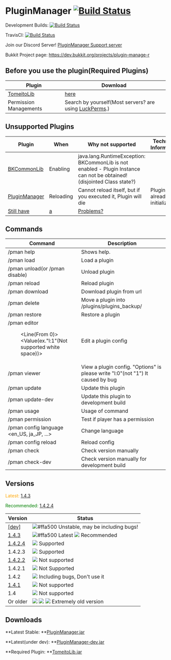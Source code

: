 
# PluginManager [![Build Status](https://ci.acrylicstyle.tk/job/PluginManager/badge/icon)](https://ci.acrylicstyle.tk/job/PluginManager/) 

Development Builds: [![Build Status](https://ci.acrylicstyle.tk/job/PluginManager-dev/badge/icon)](https://ci.acrylicstyle.tk/job/PluginManager-dev/)

TravisCI: [![Build Status](https://travis-ci.org/acrylic-style/PluginManager.svg?branch=master)](https://travis-ci.org/rht0910/PluginManager)

Join our Discord Server! [PluginManager Support server](https://discord.gg/xQQXp4B)

Bukkit Project page: https://dev.bukkit.org/projects/plugin-manage-r


## Before you use the plugin(Required Plugins)
| Plugin | Download |
| ------ | -------- |
| [TomeitoLib](https://github.com/acrylic-style/TomeitoLib/) | [here](https://dev.acrylicstyle.tk/dl/TomeitoLib.jar) |
| Permission Managements | Search by yourself(Most servers? are using [LuckPerms](https://github.com/lucko/LuckPerms/).) |

## Unsupported Plugins
| Plugin | When | Why not supported | Technical Information |
| ------ | ---- | --------------- | -------------- |
| [BKCommonLib](https://github.com/bergerhealer/BKCommonLib) | Enabling | java.lang.RuntimeException: BKCommonLib is not enabled - Plugin Instance can not be obtained! (disjointed Class state?) | |
| [PluginManager](https://github.com/acrylic-style/PluginManager/) | Reloading | Cannot reload itself, but if you executed it, Plugin will die | Plugin is already initialized |
| [Still have](https://github.com/acrylic-style/PluginManager/issues/) | [ a ](https://github.com/acrylic-style/PluginManager/issues/) | [Problems?](https://github.com/acrylic-style/PluginManager/issues/) | |

## Commands
| Command | Description |
| ---------------------- | --------------------------------- |
| /pman help | Shows help. |
| /pman load <Plugin> | Load a plugin |
| /pman unload(or /pman disable) <Plugin> | Unload plugin |
| /pman reload <Plugin> | Reload plugin |
| /pman download <FileName> <URL> | Download plugin from url |
| /pman delete <PluginFileName> <Backup file name> | Move a plugin into /plugins/plugins_backup/ |
| /pman restore <FileName> | Restore a plugin |
| /pman editor <Dir> <File> <Line(From 0)> <Value(ex."l:1"(Not supported white space))> | Edit a plugin config |
| /pman viewer <Dir> <File> <Options> | View a plugin config. "Options" is please write "l:0"(not "1") It caused by bug |
| /pman update | Update this plugin |
| /pman update-dev | Update this plugin to development build |
| /pman usage <Command> | Usage of command |
| /pman permission <ID> <Permission Node> | Test if player has a permission |
| /pman config language <en_US, ja_JP, ...> | Change language |
| /pman config reload | Reload config |
| /pman check | Check version manually |
| /pman check-dev | Check version manually for development build |

## Versions

<span style="color:orange">Latest: [1.4.3](https://github.com/acrylic-style/PluginManager/releases/tag/1.4.3)</span>

<span style="color:green">Recommended: [1.4.2.4](https://github.com/acrylic-style/PluginManager/releases/tag/1.4.2.4)</span>

| Version | Status |
| ----- | ----- |
| [\[dev\]](https://github.com/acrylic-style/PluginManager/tree/dev) | ![#ffa500](https://placehold.it/15/ffa500/000000?text=+) Unstable, may be including bugs! |
| [1.4.3](https://github.com/acrylic-style/PluginManager/releases/tag/1.4.3) | ![#ffa500](https://placehold.it/15/ffa500/000000?text=+) Latest ![](https://placehold.it/15/00ff00/000000?text=+) Recommended |
| [1.4.2.4](https://github.com/acrylic-style/PluginManager/releases/tag/1.4.2.4) | ![](https://placehold.it/15/00ff00/000000?text=+) Supported |
| 1.4.2.3 | ![](https://placehold.it/15/00ff00/000000?text=+) Supported |
| [1.4.2.2](https://github.com/acrylic-style/PluginManager/releases/tag/1.4.2.2) | ![](https://placehold.it/15/ff0000/000000?text=+) Not supported |
| 1.4.2.1 | ![](https://placehold.it/15/ff0000/000000?text=+) Not Supported |
| 1.4.2 | ![](https://placehold.it/15/ff0000/000000?text=+) Including bugs, Don't use it |
| [1.4.1](https://github.com/acrylic-style/PluginManager/releases/tag/1.4.1) | ![](https://placehold.it/15/ff0000/000000?text=+) Not supported |
| 1.4 | ![](https://placehold.it/15/ff0000/000000?text=+) Not supported |
| Or older | ![](https://placehold.it/15/ff0000/000000?text=+) ![](https://placehold.it/15/ff0000/000000?text=+) ![](https://placehold.it/15/ff0000/000000?text=+) Extremely old version |

## Downloads
**Latest Stable: **[PluginManager.jar](https://dev.acrylicstyle.tk/dl/PluginManager.jar)

**Latest(under dev): **[PluginManager-dev.jar](https://dev.acrylicstyle.tk/dl/PluginManager-dev.jar)

**Required Plugin: **[TomeitoLib.jar](https://dev.acrylicstyle.tk/dl/TomeitoLib.jar)
